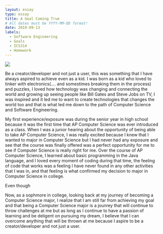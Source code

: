 ```yaml
---
layout: essay
type: essay
title: A Goal Coming True
# All dates must be YYYY-MM-DD format!
date: 2019-09-13
labels:
  - Software Engineering
  - Goals
  - ICS314
  - Homework
---
```


<img class="ui image" src= "https://static.rcwilley.com/blog/34/8212/Reaching-Your-Goals.jpg">

Be a creator/developer and not just a user, this was something that I have always aspired to achieve even as a kid. I was born as a kid who loved to tinker with electronics(.... and somestimes breaking them in the process) and puzzles, I loved how technology was changing and connecting the world and growing up seeing people like Bill Gates and Steve Jobs on TV, I was inspired and it led me to want to create technologies that changes the world too and that is what led me down to the path of Computer Science and Software Engineering.

My first experience/exposure was during the senior year in high school because it was the first time that AP Computer Science was ever introduced as a class. When I was a junior hearing about the opportunity of being able to take AP Computer Science, I was really excited because I knew that I wanted to major in Computer Science but I had never had any exposure and see that the course was finally offered was a perfect opportunity for me to see if Computer Science is really right for me. Over the course of AP Computer Science, I learned about basic programming in the Java language, and I loved every moment of coding during that time, the feeling of code that works was a feeling I have never found in any other activities that I was in, and that feeling is what confirmed my decision to major in Computer Science in college.

Even though

Now, as a sophmore in college, looking back at my journey of becoming a Computer Science major, I realize that I am still far from achieving my goal and that being a Computer Science major is a jounrey that will continue to throw challenges at me but as long as I continue to have a passion of learning and be deligent on pursuing my dream, I believe that I can overcome anything that will be thrown at me because I aspire to be a creator/developer and not just a user.

